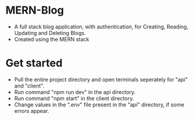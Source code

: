 # MERN-Blog
- A full stack blog application, with authentication, for Creating, Reading, Updating and Deleting Blogs.
- Created using the MERN stack

# Get started
- Pull the entire project directory and open terminals seperately for "api" and "client".
- Run command "npm run dev" in the api directory.
- Run command "npm start" in the client directory.
- Change values in the ".env" file present in the "api" directory, if some errors appear.
